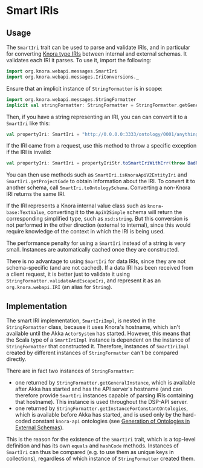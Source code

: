<!---
 * Copyright © 2021 - 2022 Swiss National Data and Service Center for the Humanities and/or DaSCH Service Platform contributors.
 * SPDX-License-Identifier: Apache-2.0
-->

# Smart IRIs

## Usage

The `SmartIri` trait can be used to parse and validate IRIs, and in
particular for converting [Knora type IRIs](../../../03-endpoints/api-v2/knora-iris.md)
between internal and external schemas. It validates each IRI it parses. To use it,
import the following:

```scala
import org.knora.webapi.messages.SmartIri
import org.knora.webapi.messages.IriConversions._
```

Ensure that an implicit instance of `StringFormatter` is in scope:

```scala
import org.knora.webapi.messages.StringFormatter
implicit val stringFormatter: StringFormatter = StringFormatter.getGeneralInstance
```

Then, if you have a string representing an IRI, you can can convert
it to a `SmartIri` like this:

```scala
val propertyIri: SmartIri = "http://0.0.0.0:3333/ontology/0001/anything/v2#hasInteger".toSmartIri
````
If the IRI came from a request, use this method to throw a specific
exception if the IRI is invalid:

```scala
val propertyIri: SmartIri = propertyIriStr.toSmartIriWithErr(throw BadRequestException(s"Invalid property IRI: <$propertyIriStr>"))
```

You can then use methods such as `SmartIri.isKnoraApiV2EntityIri` and
`SmartIri.getProjectCode` to obtain information about the IRI. To
convert it to another schema, call `SmartIri.toOntologySchema`.
Converting a non-Knora IRI returns the same IRI.

If the IRI represents a Knora internal value class such as
`knora-base:TextValue`, converting it to the `ApiV2Simple` schema will
return the corresponding simplified type, such as `xsd:string`. But this
conversion is not performed in the other direction (external to
internal), since this would require knowledge of the context in which
the IRI is being used.

The performance penalty for using a `SmartIri` instead of a string is
very small. Instances are automatically cached once they are
constructed.

There is no advantage to using `SmartIri` for data IRIs, since they are
not schema-specific (and are not cached). If a data IRI has been
received from a client request, it is better just to validate it using
`StringFormatter.validateAndEscapeIri`, and represent it as an
`org.knora.webapi.IRI` (an alias for `String`).

## Implementation

The smart IRI implementation, `SmartIriImpl`, is nested in the
`StringFormatter` class, because it uses Knora's
hostname, which isn't available until the Akka `ActorSystem` has started.
However, this means that the Scala type of a `SmartIriImpl` instance is
dependent on the instance of `StringFormatter` that constructed it.
Therefore, instances of `SmartIriImpl` created by different instances of
`StringFormatter` can't be compared directly.

There are in fact two instances of `StringFormatter`:

- one returned by `StringFormatter.getGeneralInstance`, which is
  available after Akka has started and has the API server's hostname
  (and can therefore provide `SmartIri` instances capable of parsing
  IRIs containing that hostname). This instance is used throughout the
  DSP-API server.
- one returned by `StringFormatter.getInstanceForConstantOntologies`,
  which is available before Akka has started, and is used only by the
  hard-coded constant `knora-api` ontologies (see
  [Generation of Ontologies in External Schemas](ontology-schemas.md#generation-of-ontologies-in-external-schemas)).

This is the reason for the existence of the `SmartIri` trait, which is a
top-level definition and has its own `equals` and `hashCode` methods.
Instances of `SmartIri` can thus be compared (e.g. to use them as unique
keys in collections), regardless of which instance of `StringFormatter`
created them.
